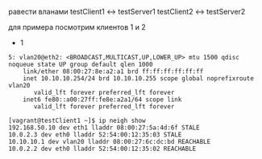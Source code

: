 равести вланами
testClient1 <-> testServer1
testClient2 <-> testServer2

для примера посмотрим клиентов 1 и 2
* 1
  
```
5: vlan20@eth2: <BROADCAST,MULTICAST,UP,LOWER_UP> mtu 1500 qdisc noqueue state UP group default qlen 1000
    link/ether 08:00:27:8e:a2:a1 brd ff:ff:ff:ff:ff:ff
    inet 10.10.10.254/24 brd 10.10.10.255 scope global noprefixroute vlan20
       valid_lft forever preferred_lft forever
    inet6 fe80::a00:27ff:fe8e:a2a1/64 scope link 
       valid_lft forever preferred_lft forever
```
```
[vagrant@testClient1 ~]$ ip neigh show
192.168.50.10 dev eth1 lladdr 08:00:27:5a:4d:6f STALE
10.0.2.3 dev eth0 lladdr 52:54:00:12:35:03 STALE
10.10.10.1 dev vlan20 lladdr 08:00:27:6c:dc:bd REACHABLE
10.0.2.2 dev eth0 lladdr 52:54:00:12:35:02 REACHABLE
```
